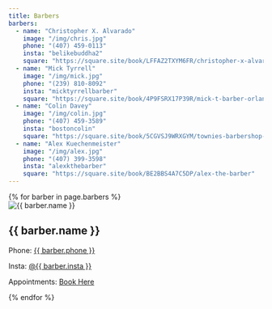 ```yaml
---
title: Barbers
barbers:
  - name: "Christopher X. Alvarado"
    image: "/img/chris.jpg"
    phone: "(407) 459-0113"
    insta: "belikebuddha2"
    square: "https://square.site/book/LFFAZ2TXYM6FR/christopher-x-alvarado-orlando-fl"
  - name: "Mick Tyrrell"
    image: "/img/mick.jpg"
    phone: "(239) 810-8092"
    insta: "micktyrrellbarber"
    square: "https://square.site/book/4P9FSRX17P39R/mick-t-barber-orlando-fl"
  - name: "Colin Davey"
    image: "/img/colin.jpg"
    phone: "(407) 459-3589"
    insta: "bostoncolin"
    square: "https://square.site/book/5CGVSJ9WRXGYM/townies-barbershop-orlando-fl"
  - name: "Alex Kuechenmeister"
    image: "/img/alex.jpg"
    phone: "(407) 399-3598"
    insta: "alexkthebarber"
    square: "https://square.site/book/BE2BBS4A7C5DP/alex-the-barber"
---
```


<div class="grid-container">
  <div class="grid-x grid-margin-x barbers">
    {% for barber in page.barbers %}
    <div class="cell medium-6 large-3">
      <div class="card">
        <img class="avatar" alt="{{ barber.name }}" src="{{ barber.image }}">
        <div class="info">
          <h2>{{ barber.name }}</h2>
          <p>Phone: <a href="tel:{{ barber.phone | remove: "(" | remove: ")" | remove: " " | remove: "-" }}">{{ barber.phone }}</a></p>
          <p>Insta: <a href="https://www.instagram.com/{{ barber.insta }}/" rel="noopener" target="_blank">@{{ barber.insta }}</a></p>
          <p>Appointments: <a href="{{ barber.square }}" rel="noopener" target="_blank">Book Here</a></p>
        </div>
      </div>
    </div>
    {% endfor %}
  </div>
</div>
